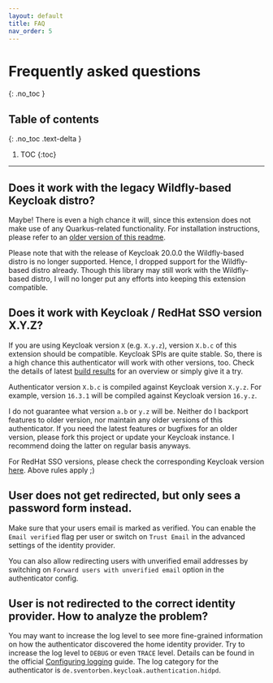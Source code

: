 ```yaml
---
layout: default
title: FAQ
nav_order: 5
---
```


# Frequently asked questions
{: .no_toc }

## Table of contents
{: .no_toc .text-delta }

1. TOC
{:toc}

---

## Does it work with the legacy Wildfly-based Keycloak distro?

Maybe! There is even a high chance it will, since this extension does not make use of any Quarkus-related functionality.
For installation instructions, please refer to
an [older version of this readme](https://github.com/sventorben/keycloak-home-idp-discovery/blob/v16.0.0/README.md).

Please note that with the release of Keycloak 20.0.0 the Wildfly-based distro is no longer supported.
Hence, I dropped support for the Wildfly-based distro already. Though this library may still work with the Wildfly-based
distro, I will no longer put any efforts into keeping this extension compatible.

## Does it work with Keycloak / RedHat SSO version X.Y.Z?

If you are using Keycloak version `X` (e.g. `X.y.z`), version `X.b.c` of this extension should be compatible.
Keycloak SPIs are quite stable. So, there is a high chance this authenticator will work with other versions, too. Check
the details of
latest [build results](https://github.com/sventorben/keycloak-home-idp-discovery/actions/workflows/buildAndTest.yml) for
an overview or simply give it a try.

Authenticator version `X.b.c` is compiled against Keycloak version `X.y.z`. For example, version `16.3.1` will be
compiled against Keycloak version `16.y.z`.

I do not guarantee what version `a.b` or `y.z` will be. Neither do I backport features to older version, nor maintain
any older versions of this authenticator. If you need the latest features or bugfixes for an older version, please fork
this project or update your Keycloak instance. I recommend doing the latter on regular basis anyways.

For RedHat SSO versions, please check the corresponding Keycloak
version [here](https://access.redhat.com/articles/2342881). Above rules apply ;)

## User does not get redirected, but only sees a password form instead.

Make sure that your users email is marked as verified. You can enable the `Email verified` flag per user or switch
on `Trust Email` in the advanced settings of the identity provider.

You can also allow redirecting users with unverified email addresses by switching
on `Forward users with unverified email` option in the authenticator config.

## User is not redirected to the correct identity provider. How to analyze the problem?

You may want to increase the log level to see more fine-grained information on how the authenticator discovered the home
identity provider.
Try to increase the log level to `DEBUG` or even `TRACE` level. Details can be found in the
official [Configuring logging](https://www.keycloak.org/server/logging) guide.
The log category for the authenticator is `de.sventorben.keycloak.authentication.hidpd`.
